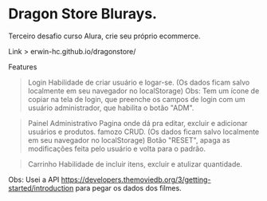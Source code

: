 # Dragon Store Blurays.

Terceiro desafio curso Alura, crie seu próprio ecommerce.

Link > erwin-hc.github.io/dragonstore/

Features
 > Login
 	Habilidade de criar usuário e logar-se.
 	(Os dados ficam salvo localmente em seu navegador no localStorage)
 	Obs: Tem um ícone de copiar na tela de login, que preenche os campos
 	de login com um usuário administrador, que habilita o botão "ADM".
 
 > Painel Administrativo
 	Pagina onde dá pra editar, excluir e adicionar usuários e produtos.
 	famozo CRUD.
 	(Os dados ficam salvo localmente em seu navegador no localStorage)
 	Botão "RESET", apaga as modificações feita pelo usuário e volta para
 	o padrão.
 	
 > Carrinho
    Habilidade de incluir itens, excluir e atulizar quantidade.	
 	
 Obs: Usei a API https://developers.themoviedb.org/3/getting-started/introduction
    para pegar os dados dos filmes.
